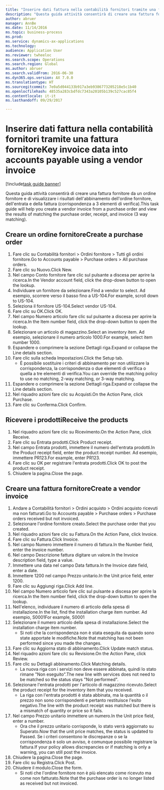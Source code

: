 ```yaml
--- 
title: "Inserire dati fattura nella contabilità fornitori tramite una fattura fornitore"
description: "Questa guida attività consentirà di creare una fattura fornitore da un ordine fornitore e di visualizzare i risultati dell'abbinamento dell'ordine fornitore, dell'entrata e della fattura (corrispondenza a 3 elementi di verifica)."
author: abruer
manager: AnnBe
ms.date: 11/14/2016
ms.topic: business-process
ms.prod: 
ms.service: dynamics-ax-applications
ms.technology: 
audience: Application User
ms.reviewer: twheeloc
ms.search.scope: Operations
ms.search.region: Global
ms.author: abruer
ms.search.validFrom: 2016-06-30
ms.dyn365.ops.version: AX 7.0.0
ms.translationtype: HT
ms.sourcegitcommit: 7e0a5d044133b917a3eb9386773205218e5c1b40
ms.openlocfilehash: 48535a283cbdfdc7343a20105b139c527cac85f4
ms.contentlocale: it-it
ms.lasthandoff: 09/29/2017

---
```

# <a name="key-invoice-data-into-accounts-payable-using-a-vendor-invoice"></a><span data-ttu-id="4dc74-103">Inserire dati fattura nella contabilità fornitori tramite una fattura fornitore</span><span class="sxs-lookup"><span data-stu-id="4dc74-103">Key invoice data into accounts payable using a vendor invoice</span></span>

[!include[task guide banner](../../includes/task-guide-banner.md)]

<span data-ttu-id="4dc74-104">Questa guida attività consentirà di creare una fattura fornitore da un ordine fornitore e di visualizzare i risultati dell'abbinamento dell'ordine fornitore, dell'entrata e della fattura (corrispondenza a 3 elementi di verifica).</span><span class="sxs-lookup"><span data-stu-id="4dc74-104">This task guide will help you create a vendor invoice from a purchase order and view the results of matching the purchase order, receipt, and invoice (3 way matching).</span></span>


## <a name="create-a-purchase-order"></a><span data-ttu-id="4dc74-105">Creare un ordine fornitore</span><span class="sxs-lookup"><span data-stu-id="4dc74-105">Create a purchase order</span></span>
1. <span data-ttu-id="4dc74-106">Fare clic su Contabilità fornitori > Ordini fornitore > Tutti gli ordini fornitore.</span><span class="sxs-lookup"><span data-stu-id="4dc74-106">Go to Accounts payable > Purchase orders > All purchase orders.</span></span>
2. <span data-ttu-id="4dc74-107">Fare clic su Nuovo.</span><span class="sxs-lookup"><span data-stu-id="4dc74-107">Click New.</span></span>
3. <span data-ttu-id="4dc74-108">Nel campo Conto fornitore fare clic sul pulsante a discesa per aprire la ricerca.</span><span class="sxs-lookup"><span data-stu-id="4dc74-108">In the Vendor account field, click the drop-down button to open the lookup.</span></span>
4. <span data-ttu-id="4dc74-109">Individuare un fornitore da selezionare.</span><span class="sxs-lookup"><span data-stu-id="4dc74-109">Find a vendor to select.</span></span> <span data-ttu-id="4dc74-110">Ad esempio, scorrere verso il basso fino a US-104.</span><span class="sxs-lookup"><span data-stu-id="4dc74-110">For example, scroll down to US-104.</span></span>
5. <span data-ttu-id="4dc74-111">Seleziona il fornitore US-104.</span><span class="sxs-lookup"><span data-stu-id="4dc74-111">Select vendor US-104.</span></span>
6. <span data-ttu-id="4dc74-112">Fare clic su OK.</span><span class="sxs-lookup"><span data-stu-id="4dc74-112">Click OK.</span></span>
7. <span data-ttu-id="4dc74-113">Nel campo Numero articolo fare clic sul pulsante a discesa per aprire la ricerca.</span><span class="sxs-lookup"><span data-stu-id="4dc74-113">In the Item number field, click the drop-down button to open the lookup.</span></span>
8. <span data-ttu-id="4dc74-114">Selezionare un articolo di magazzino.</span><span class="sxs-lookup"><span data-stu-id="4dc74-114">Select an inventory item.</span></span> <span data-ttu-id="4dc74-115">Ad esempio, selezionare il numero articolo 1000.</span><span class="sxs-lookup"><span data-stu-id="4dc74-115">For example, select item number 1000.</span></span>
9. <span data-ttu-id="4dc74-116">Espandere o comprimere la sezione Dettagli riga.</span><span class="sxs-lookup"><span data-stu-id="4dc74-116">Expand or collapse the Line details section.</span></span>
10. <span data-ttu-id="4dc74-117">Fare clic sulla scheda Impostazioni.</span><span class="sxs-lookup"><span data-stu-id="4dc74-117">Click the Setup tab.</span></span>
    * <span data-ttu-id="4dc74-118">È possibile sostituire i criteri di abbinamento per non utilizzare la corrispondenza, la corrispondenza o due elementi di verifica o quella a tre elementi di verifica.</span><span class="sxs-lookup"><span data-stu-id="4dc74-118">You can override the matching policy to use no matching, 2-way matching, or 3-way matching.</span></span>  
11. <span data-ttu-id="4dc74-119">Espandere o comprimere la sezione Dettagli riga.</span><span class="sxs-lookup"><span data-stu-id="4dc74-119">Expand or collapse the Line details section.</span></span>
12. <span data-ttu-id="4dc74-120">Nel riquadro azioni fare clic su Acquisti.</span><span class="sxs-lookup"><span data-stu-id="4dc74-120">On the Action Pane, click Purchase.</span></span>
13. <span data-ttu-id="4dc74-121">Fare clic su Conferma.</span><span class="sxs-lookup"><span data-stu-id="4dc74-121">Click Confirm.</span></span>

## <a name="receive-the-products"></a><span data-ttu-id="4dc74-122">Ricevere i prodotti</span><span class="sxs-lookup"><span data-stu-id="4dc74-122">Receive the products</span></span>
1. <span data-ttu-id="4dc74-123">Nel riquadro azioni fare clic su Ricevimento.</span><span class="sxs-lookup"><span data-stu-id="4dc74-123">On the Action Pane, click Receive.</span></span>
2. <span data-ttu-id="4dc74-124">Fare clic su Entrata prodotti.</span><span class="sxs-lookup"><span data-stu-id="4dc74-124">Click Product receipt.</span></span>
3. <span data-ttu-id="4dc74-125">Nel campo Entrata prodotti, immettere il numero dell'entrata prodotti.</span><span class="sxs-lookup"><span data-stu-id="4dc74-125">In the Product receipt field, enter the product receipt number.</span></span> <span data-ttu-id="4dc74-126">Ad esempio, immettere PR123.</span><span class="sxs-lookup"><span data-stu-id="4dc74-126">For example, enter PR123.</span></span>
4. <span data-ttu-id="4dc74-127">Fare clic su OK per registrare l'entrata prodotti.</span><span class="sxs-lookup"><span data-stu-id="4dc74-127">Click OK to post the product receipt.</span></span>
5. <span data-ttu-id="4dc74-128">Chiudere la pagina.</span><span class="sxs-lookup"><span data-stu-id="4dc74-128">Close the page.</span></span>

## <a name="create-a-vendor-invoice"></a><span data-ttu-id="4dc74-129">Creare una fattura fornitore</span><span class="sxs-lookup"><span data-stu-id="4dc74-129">Create a vendor invoice</span></span>
1. <span data-ttu-id="4dc74-130">Andare a Contabilità fornitori > Ordini acquisto > Ordini acquisto ricevuti ma non fatturati.</span><span class="sxs-lookup"><span data-stu-id="4dc74-130">Go to Accounts payable > Purchase orders > Purchase orders received but not invoiced.</span></span>
2. <span data-ttu-id="4dc74-131">Selezionare l'ordine fornitore creato.</span><span class="sxs-lookup"><span data-stu-id="4dc74-131">Select the purchase order that you created.</span></span>
3. <span data-ttu-id="4dc74-132">Nel riquadro azioni fare clic su Fattura.</span><span class="sxs-lookup"><span data-stu-id="4dc74-132">On the Action Pane, click Invoice.</span></span>
4. <span data-ttu-id="4dc74-133">Fare clic su Fattura.</span><span class="sxs-lookup"><span data-stu-id="4dc74-133">Click Invoice.</span></span>
5. <span data-ttu-id="4dc74-134">Nel campo Numero immettere il numero di fattura.</span><span class="sxs-lookup"><span data-stu-id="4dc74-134">In the Number field, enter the invoice number.</span></span>
6. <span data-ttu-id="4dc74-135">Nel campo Descrizione fattura digitare un valore.</span><span class="sxs-lookup"><span data-stu-id="4dc74-135">In the Invoice description field, type a value.</span></span>
7. <span data-ttu-id="4dc74-136">Immettere una data nel campo Data fattura.</span><span class="sxs-lookup"><span data-stu-id="4dc74-136">In the Invoice date field, enter a date.</span></span>
8. <span data-ttu-id="4dc74-137">Immettere 1200 nel campo Prezzo unitario.</span><span class="sxs-lookup"><span data-stu-id="4dc74-137">In the Unit price field, enter 1200.</span></span>
9. <span data-ttu-id="4dc74-138">Fare clic su Aggiungi riga.</span><span class="sxs-lookup"><span data-stu-id="4dc74-138">Click Add line.</span></span>
10. <span data-ttu-id="4dc74-139">Nel campo Numero articolo fare clic sul pulsante a discesa per aprire la ricerca.</span><span class="sxs-lookup"><span data-stu-id="4dc74-139">In the Item number field, click the drop-down button to open the lookup.</span></span>
11. <span data-ttu-id="4dc74-140">Nell'elenco, individuare il numero di articolo della spesa di installazione.</span><span class="sxs-lookup"><span data-stu-id="4dc74-140">In the list, find the installation charge item number.</span></span> <span data-ttu-id="4dc74-141">Ad esempio, S0001</span><span class="sxs-lookup"><span data-stu-id="4dc74-141">For example, S0001</span></span>
12. <span data-ttu-id="4dc74-142">Selezionare il numero articolo della spesa di installazione.</span><span class="sxs-lookup"><span data-stu-id="4dc74-142">Select the installation charge item number.</span></span>
    * <span data-ttu-id="4dc74-143">Si noti che la corrispondenza non è stata eseguita da quando sono state apportate le modifiche.</span><span class="sxs-lookup"><span data-stu-id="4dc74-143">Note that matching has not been performed since you made the changes.</span></span>  
13. <span data-ttu-id="4dc74-144">Fare clic su Aggiorna stato di abbinamento.</span><span class="sxs-lookup"><span data-stu-id="4dc74-144">Click Update match status.</span></span>
14. <span data-ttu-id="4dc74-145">Nel riquadro azioni fare clic su Revisione.</span><span class="sxs-lookup"><span data-stu-id="4dc74-145">On the Action Pane, click Review.</span></span>
15. <span data-ttu-id="4dc74-146">Fare clic su Dettagli abbinamento.</span><span class="sxs-lookup"><span data-stu-id="4dc74-146">Click Matching details.</span></span>
    * <span data-ttu-id="4dc74-147">La nuova riga con i servizi non deve essere abbinata, quindi lo stato rimane "Non eseguito".</span><span class="sxs-lookup"><span data-stu-id="4dc74-147">The new line with services does not need to be matched so the status stays "Not performed".</span></span>  
16. <span data-ttu-id="4dc74-148">Selezionare l'entrata prodotti per l'articolo di magazzino ricevuto.</span><span class="sxs-lookup"><span data-stu-id="4dc74-148">Select the product receipt for the inventory item that you received.</span></span>
    * <span data-ttu-id="4dc74-149">La riga con l'entrata prodotti è stata abbinata, ma la quantità o il prezzo non sono corrispondenti e pertanto restituisce l'esito negativo.</span><span class="sxs-lookup"><span data-stu-id="4dc74-149">The line with the product receipt was matched but there is a mismatch of quantity or price so it fails.</span></span>  
17. <span data-ttu-id="4dc74-150">Nel campo Prezzo unitario immettere un numero.</span><span class="sxs-lookup"><span data-stu-id="4dc74-150">In the Unit price field, enter a number.</span></span>
    * <span data-ttu-id="4dc74-151">Ora che il prezzo unitario corrisponde, lo stato verrà aggiornato su Superato.</span><span class="sxs-lookup"><span data-stu-id="4dc74-151">Now that the unit price matches, the status is updated to Passed.</span></span> <span data-ttu-id="4dc74-152">Se i criteri consentono le discrepanze o se la corrispondenza è solo un avviso, è comunque possibile registrare la fattura.</span><span class="sxs-lookup"><span data-stu-id="4dc74-152">If your policy allows discrepancies or if matching is only a warning, you can still post the invoice.</span></span>  
18. <span data-ttu-id="4dc74-153">Chiudere la pagina.</span><span class="sxs-lookup"><span data-stu-id="4dc74-153">Close the page.</span></span>
19. <span data-ttu-id="4dc74-154">Fare clic su Registra.</span><span class="sxs-lookup"><span data-stu-id="4dc74-154">Click Post.</span></span>
20. <span data-ttu-id="4dc74-155">Chiudere il modulo.</span><span class="sxs-lookup"><span data-stu-id="4dc74-155">Close the form.</span></span>
    * <span data-ttu-id="4dc74-156">Si noti che l'ordine fornitore non è più elencato come ricevuto ma come non fatturato.</span><span class="sxs-lookup"><span data-stu-id="4dc74-156">Note that the purchase order is no longer listed as received but not invoiced.</span></span>  


